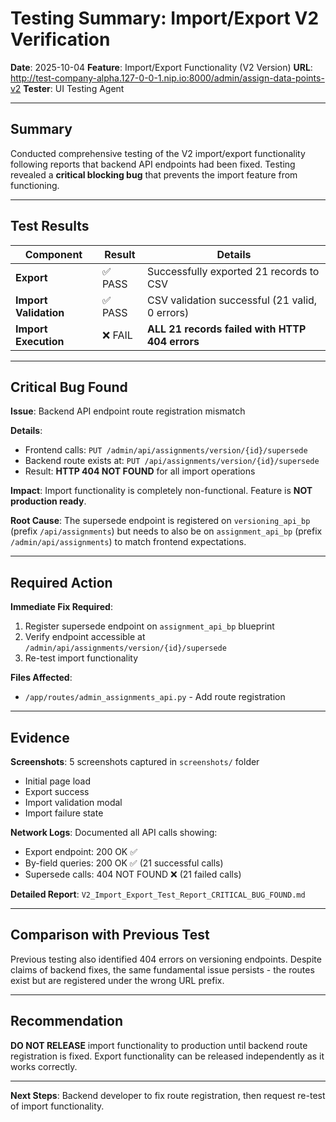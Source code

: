 # Testing Summary: Import/Export V2 Verification

**Date**: 2025-10-04
**Feature**: Import/Export Functionality (V2 Version)
**URL**: http://test-company-alpha.127-0-0-1.nip.io:8000/admin/assign-data-points-v2
**Tester**: UI Testing Agent

---

## Summary

Conducted comprehensive testing of the V2 import/export functionality following reports that backend API endpoints had been fixed. Testing revealed a **critical blocking bug** that prevents the import feature from functioning.

---

## Test Results

| Component | Result | Details |
|-----------|--------|---------|
| **Export** | ✅ PASS | Successfully exported 21 records to CSV |
| **Import Validation** | ✅ PASS | CSV validation successful (21 valid, 0 errors) |
| **Import Execution** | ❌ FAIL | **ALL 21 records failed with HTTP 404 errors** |

---

## Critical Bug Found

**Issue**: Backend API endpoint route registration mismatch

**Details**:
- Frontend calls: `PUT /admin/api/assignments/version/{id}/supersede`
- Backend route exists at: `PUT /api/assignments/version/{id}/supersede`
- Result: **HTTP 404 NOT FOUND** for all import operations

**Impact**: Import functionality is completely non-functional. Feature is **NOT production ready**.

**Root Cause**: The supersede endpoint is registered on `versioning_api_bp` (prefix `/api/assignments`) but needs to also be on `assignment_api_bp` (prefix `/admin/api/assignments`) to match frontend expectations.

---

## Required Action

**Immediate Fix Required**:
1. Register supersede endpoint on `assignment_api_bp` blueprint
2. Verify endpoint accessible at `/admin/api/assignments/version/{id}/supersede`
3. Re-test import functionality

**Files Affected**:
- `/app/routes/admin_assignments_api.py` - Add route registration

---

## Evidence

**Screenshots**: 5 screenshots captured in `screenshots/` folder
- Initial page load
- Export success
- Import validation modal
- Import failure state

**Network Logs**: Documented all API calls showing:
- Export endpoint: 200 OK ✅
- By-field queries: 200 OK ✅ (21 successful calls)
- Supersede calls: 404 NOT FOUND ❌ (21 failed calls)

**Detailed Report**: `V2_Import_Export_Test_Report_CRITICAL_BUG_FOUND.md`

---

## Comparison with Previous Test

Previous testing also identified 404 errors on versioning endpoints. Despite claims of backend fixes, the same fundamental issue persists - the routes exist but are registered under the wrong URL prefix.

---

## Recommendation

**DO NOT RELEASE** import functionality to production until backend route registration is fixed. Export functionality can be released independently as it works correctly.

---

**Next Steps**: Backend developer to fix route registration, then request re-test of import functionality.
